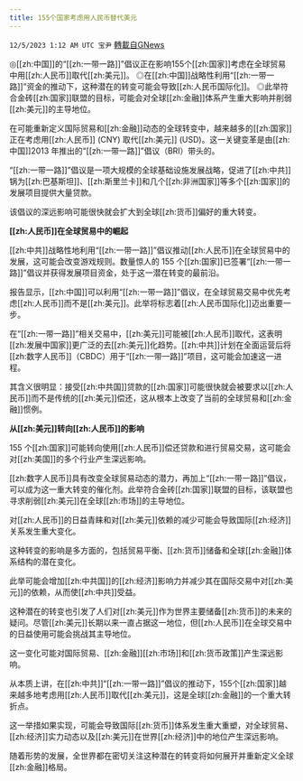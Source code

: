 ```yaml
---
title: 155个国家考虑用人民币替代美元
---
```

`12/5/2023 1:12 AM UTC 宝尹` [轉載自GNews](https://gnews.org/articles/2071495)

◎[[zh:中国]]的“[[zh:一带一路]]”倡议正在影响155个[[zh:国家]]考虑在全球贸易中用[[zh:人民币]]取代[[zh:美元]]。
◎在[[zh:中国]]战略性利用“[[zh:一带一路]]”资金的推动下，这种潜在的转变可能会导致[[zh:人民币国际化]]。
◎此举符合金砖[[zh:国家]]联盟的目标，可能会对全球[[zh:金融]]体系产生重大影响并削弱[[zh:美元]]的主导地位。

在可能重新定义国际贸易和[[zh:金融]]动态的全球转变中，越来越多的[[zh:国家]]正在考虑用[[zh:人民币]] (CNY) 取代[[zh:美元]] (USD)。这一关键变革是由[[zh:中国]]2013 年推出的“[[zh:一带一路]]”倡议（BRI）带头的。

“[[zh:一带一路]]”倡议是一项大规模的全球基础设施发展战略，促进了[[zh:中共]]锅为[[zh:巴基斯坦]]、[[zh:斯里兰卡]]和几个[[zh:非洲国家]]等多个[[zh:国家]]的发展项目提供大量贷款。

该倡议的深远影响可能很快就会扩大到全球[[zh:货币]]偏好的重大转变。

**[[zh:人民币]]在全球贸易中的崛起**

[[zh:中共]]战略性地利用“[[zh:一带一路]]”倡议推动[[zh:人民币]]在全球贸易中的发展，这可能会改变游戏规则。数量惊人的 155 个[[zh:国家]]已签署“[[zh:一带一路]]”倡议并获得发展项目资金，处于这一潜在转变的最前沿。

报告显示，[[zh:中国]]可以利用“[[zh:一带一路]]”倡议，在全球贸易交易中优先考虑[[zh:人民币]]而不是[[zh:美元]]。此举将标志着[[zh:人民币国际化]]迈出重要一步。

在“[[zh:一带一路]]”相关交易中，[[zh:美元]]可能被[[zh:人民币]]取代，这表明[[zh:发展中国家]]更广泛的去[[zh:美元]]化趋势。[[zh:中共]]计划在全面运营后将[[zh:数字人民币]]（CBDC）用于“[[zh:一带一路]]”项目，这可能会加速这一进程。

其含义很明显：接受[[zh:中共国]]贷款的[[zh:国家]]可能很快就会被要求以[[zh:人民币]]而不是传统的[[zh:美元]]偿还，这从根本上改变了当前的全球贸易和[[zh:金融]]惯例。

**从[[zh:美元]]转向[[zh:人民币]]的影响**

155 个[[zh:国家]]可能转向使用[[zh:人民币]]偿还贷款和进行贸易交易，这可能会对[[zh:美国]]的多个行业产生深远影响。

[[zh:数字人民币]]具有改变全球贸易动态的潜力，再加上“[[zh:一带一路]]”倡议，可以成为这一重大转变的催化剂。此举符合金砖[[zh:国家]]联盟的目标，该联盟也寻求削弱[[zh:美元]]在全球[[zh:市场]]的主导地位。

对[[zh:人民币]]的日益青睐和对[[zh:美元]]依赖的减少可能会导致国际[[zh:经济]]关系发生重大变化。

这种转变的影响是多方面的，包括贸易平衡、[[zh:货币]]储备和全球[[zh:金融]]体系结构的潜在变化。

此举可能会增加[[zh:中共国]]的[[zh:经济]]影响力并减少其在国际交易中对[[zh:美元]]的依赖，从而使[[zh:中共]]受益。

这种潜在的转变也引发了人们对[[zh:美元]]作为世界主要储备[[zh:货币]]的未来的疑问。尽管[[zh:美元]]长期以来一直占据这一地位，但[[zh:人民币]]在全球交易中的日益使用可能会挑战其主导地位。

这一变化可能对国际贸易、[[zh:金融]][[zh:市场]]和[[zh:货币政策]]产生深远影响。

从本质上讲，在[[zh:中共]]“[[zh:一带一路]]”倡议的推动下，155个[[zh:国家]]越来越多地考虑用[[zh:人民币]]取代[[zh:美元]]，这是全球[[zh:金融]]的一个重大转折点。

这一举措如果实现，可能会导致国际[[zh:货币]]体系发生重大重塑，对全球贸易、[[zh:经济]]实力动态以及[[zh:美元]]在世界[[zh:经济]]中的地位产生深远影响。

随着形势的发展，全世界都在密切关注这种潜在的转变将如何展开并重新定义全球[[zh:金融]]格局。
